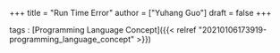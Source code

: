 +++
title = "Run Time Error"
author = ["Yuhang Guo"]
draft = false
+++

tags
: [Programming Language Concept]({{< relref "20210106173919-programming_language_concept" >}})
